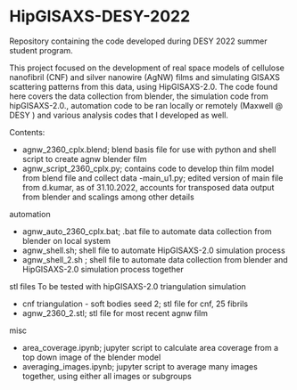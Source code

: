 # HipGISAXS-DESY-2022
Repository containing the code developed during DESY 2022 summer student program.

This project focused on the development of real space models of cellulose nanofibril (CNF) and silver nanowire (AgNW) films and simulating GISAXS scattering patterns from this data, using HipGISAXS-2.0. The code found here covers the data collection from blender, the simulation code from hipGISAXS-2.0., automation code to be ran locally or remotely (Maxwell @ DESY ) and various analysis codes that I developed as well. 

Contents:
- agnw_2360_cplx.blend; blend basis file for use with python and shell script to create agnw blender film
- agnw_script_2360_cplx.py; contains code to develop thin film model from blend file and collect data
-main_u1.py; edited version of main file from d.kumar, as of 31.10.2022, accounts for transposed data output from blender and scalings among other details

automation
- agnw_auto_2360_cplx.bat; .bat file to automate data collection from blender on local system
- agnw_shell.sh; shell file to automate HipGISAXS-2.0 simulation process
- agnw_shell_2.sh ; shell file to automate data collection from blender and HipGISAXS-2.0 simulation process together

stl files
To be tested with hipGISAXS-2.0 triangulation simulation
- cnf triangulation - soft bodies seed 2; stl file for cnf, 25 fibrils
- agnw_2360_2.stl; stl file for most recent agnw film

misc
- area_coverage.ipynb; jupyter script to calculate area coverage from a top down image of the blender model
- averaging_images.ipynb; jupyter script to average many images together, using either all images or subgroups


